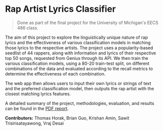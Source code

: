 # Rap Artist Lyrics Classifier

> Done as part of the final project for the University of Michigan's EECS 486 class.

The aim of this project to explore the linguistically unique nature of rap lyrics and the effectiveness of various classification models in matching those lyrics to the respective artists. The project uses a popularity-based seedlist of 44 rappers, along with information and lyrics of their respective top 50 songs, requested from Genius through its API. We then train the various classification models, using a 80-20 train-test split, on different combinations of the data and evaluated according to the recall metrics to determine the effectiveness of each combination. 

The web app then allows users to input their own lyrics or strings of text and the preferred classification model, then outputs the rap artist with the closest matching lyrics features.

A detailed summary of the project, methodologies, evaluation, and results can be found in the [PDF report](https://github.com/tansawit/rap-artist-match/blob/master/rapper-lyrics-matching-report.pdf).

**Contributors:** Thomas Horak, Brian Guo, Krishan Amin, Sawit Trisirisatayawong, Vraj Desai
